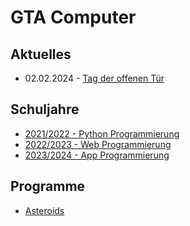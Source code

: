 # GTA Computer

## Aktuelles

- 02.02.2024 - [Tag der offenen Tür](2024/tdot.md)

## Schuljahre

- [2021/2022 - Python Programmierung](2021/index.md)
- [2022/2023 - Web Programmierung](2022/index.md)
- [2023/2024 - App Programmierung](2023/index.md)

## Programme

- [Asteroids](asteroids)
